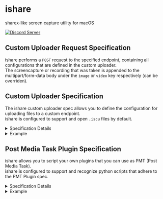 # ishare
sharex-like screen capture utility for macOS

<a href="https://discord.gg/sX4KYzu5pX"><img src="https://discord.com/api/guilds/844574704698130492/widget.png?style=banner2" alt="Discord Server"></a>

## Custom Uploader Request Specification
ishare performs a `POST` request to the specified endpoint, containing all configurations that are defined in the custom uploader.\
The screencapture or recording that was taken is appended to the multipart/form-data body under the `image` or `video` key respectively (can be overriden).

## Custom Uploader Specification

The ishare custom uploader spec allows you to define the configuration for uploading files to a custom endpoint.\
ishare is configured to support and open `.iscu` files by default.

<details>
  <summary>
    Specification Details
  </summary>
  
  - **name** (string):\
  The name of the custom uploader. Use this value to identify the uploader instance or provide a user-friendly name.
  
- **requestUrl** (string):\
  The URL where the files should be uploaded. Replace `example.com/upload` with the actual URL of the upload endpoint.
  
- **headers** (optional, object):\
  Additional headers to include in the request. It should be a dictionary of key-value pairs, where each key represents the header name and the value represents the header value.
  
- **formData** (optional, object):\
  Additional form data to be included in the request payload. It should be a dictionary of key-value pairs, where each key represents the form field name and the value represents the form field value.

- **fileFormName** (optional, string):\
  Optional override for the value used as in the file name field for the multipart/form-data request.
  
- **responseProp** (string):\
  The property name in the response JSON that contains the uploaded file URL. Replace `"url"` with the actual json accessors that lead to the property returned in the response.

</details>

<details>
  <summary>
    Example
  </summary>
  
```json
{
  "name": "ishare custom uploader",
  "requestUrl": "example.com/upload",
  "headers": { "Authorization": "Basic 0123456789" },
  "formData": { "key": "value" },
  "fileFormName": "image",
  "responseProp": "url"
}
```

In this example, the custom uploader is configured to upload files to `example.com/upload`. It includes an authorization header, a form field and a file form name override. The uploaded file URL is expected to be available in the specified property of the response JSON.

</details>

## Post Media Task Plugin Specification

ishare allows you to script your own plugins that you can use as PMT (Post Media Task).\
ishare is configured to support and recognize python scripts that adhere to the PMT Plugin spec.

<details>
  <summary>
    Specification Details
  </summary>
  
  - **name** (str):\
  The name of the plugin. Use this value to identify the plugin instance or provide a user-friendly name.

- **description** (str):\
  A description of the plugin.

- **run_before_upload** (bool):\
  A boolean value indicating whether the plugin should run before the media upload process (`True`) or after the upload (`False`).

- **execute(file_path: str, uploader_result: Optional[str])**:\
  The `execute` method takes two parameters:
    - `file_path`: A string representing the file path of the media to process.
    - `uploader_result`: An optional string representing the result of the uploader. It will be `None` if the plugin runs before the media is uploaded.
</details>

<details>
  <summary>
    Example
  </summary>
  
  ```py
   class Plugin:
      def __init__(self):
          self.name = "Example Plugin"
          self.description = "This is an example plugin"
          self.run_before_upload = False
  
      def execute(self, file_path, uploader_result):
          print(f"Plugin Name: {self.name}")
          print(f"Plugin Description: {self.description}")

          if uploader_result:
              print(f"Uploader Result: {uploader_result}")
  ```

</details>
